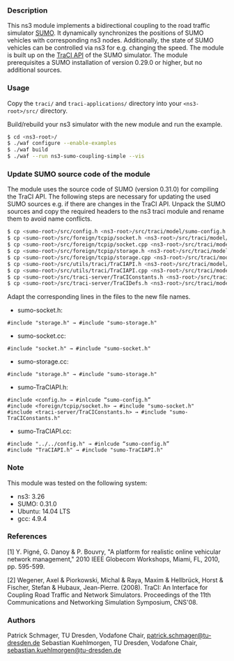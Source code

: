 ### Description

This ns3 module implements a bidirectional coupling to the road traffic simulator [SUMO](https://software.dlr.de/p/sumo/home/). It dynamically synchronizes the positions of SUMO vehicles with corresponding ns3 nodes. Additionally, the state of SUMO vehicles can be controlled via ns3 for e.g. changing the speed. The module is built up on the [TraCI API](http://sumo.dlr.de/wiki) of the SUMO simulator. The module prerequisites a SUMO installation of version 0.29.0 or higher, but no additional sources.

### Usage

Copy the `traci/` and `traci-applications/` directory into your `<ns3-root>/src/` directory.

Build/rebuild your ns3 simulator with the new module and run the example.
```sh
$ cd <ns3-root>/
$ ./waf configure --enable-examples
$ ./waf build
$ ./waf --run ns3-sumo-coupling-simple --vis
```

### Update SUMO source code of the module
The module uses the source code of SUMO (version 0.31.0) for compiling the TraCI API. The following steps are necessary for updating the used SUMO sources e.g. if there are changes in the TraCI API.
Unpack the SUMO sources and copy the required headers to the ns3 traci module and rename them to avoid name conflicts.
```sh
$ cp <sumo-root>/src/config.h <ns3-root>/src/traci/model/sumo-config.h
$ cp <sumo-root>/src/foreign/tcpip/socket.h <ns3-root>/src/traci/model/sumo-socket.h
$ cp <sumo-root>/src/foreign/tcpip/socket.cpp <ns3-root>/src/traci/model/sumo-socket.cpp
$ cp <sumo-root>/src/foreign/tcpip/storage.h <ns3-root>/src/traci/model/sumo-storage.h
$ cp <sumo-root>/src/foreign/tcpip/storage.cpp <ns3-root>/src/traci/model/sumo-storage.cpp
$ cp <sumo-root>/src/utils/traci/TraCIAPI.h <ns3-root>/src/traci/model/sumo-TraCIAPI.h
$ cp <sumo-root>/src/utils/traci/TraCIAPI.cpp <ns3-root>/src/traci/model/sumo-TraCIAPI.cpp
$ cp <sumo-root>/src/traci-server/TraCIConstants.h <ns3-root>/src/traci/model/sumo-TraCIConstants.h
$ cp <sumo-root>/src/traci-server/TraCIDefs.h <ns3-root>/src/traci/model/sumo-TraCIDefs.h
```

Adapt the corresponding lines in the files to the new file names.

* sumo-socket.h:
```
#include "storage.h" → #include "sumo-storage.h"
```
* sumo-socket.cc:
```
#include "socket.h" → #include "sumo-socket.h"
```
* sumo-storage.cc:
```
#include "storage.h" → #include "sumo-storage.h"
```
* sumo-TraCIAPI.h:
```
#include <config.h> → #inlcude “sumo-config.h”
#include <foreign/tcpip/socket.h> → #include "sumo-socket.h"
#include <traci-server/TraCIConstants.h> → #include "sumo-TraCIConstants.h"
```
* sumo-TraCIAPI.cc:
```
#include "../../config.h" → #inlcude “sumo-config.h”
#include "TraCIAPI.h" → #include "sumo-TraCIAPI.h"
```

### Note
This module was tested on the following system:
* ns3: 3.26
* SUMO: 0.31.0
* Ubuntu: 14.04 LTS
* gcc: 4.9.4

### References
[1] Y. Pigné, G. Danoy & P. Bouvry, "A platform for realistic online vehicular network management," 2010 IEEE Globecom Workshops, Miami, FL, 2010, pp. 595-599.

[2] Wegener, Axel & Piorkowski, Michal & Raya, Maxim & Hellbrück, Horst & Fischer, Stefan & Hubaux, Jean-Pierre. (2008). TraCI: An Interface for Coupling Road Traffic and Network Simulators. Proceedings of the 11th Communications and Networking Simulation Symposium, CNS'08.


### Authors
Patrick Schmager, TU Dresden, Vodafone Chair, <patrick.schmager@tu-dresden.de>
Sebastian Kuehlmorgen, TU Dresden, Vodafone Chair, <sebastian.kuehlmorgen@tu-dresden.de>

